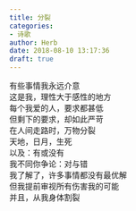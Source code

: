 ```yaml
---  
title: 分裂  
categories:  
- 诗歌  
author: Herb  
date: 2018-08-10 13:17:36  
draft: true
---  
```

有些事情我永远介意  
这是我，理性大于感性的地方  
每个我爱的人，要求都甚低  
但剩下的要求，却如此严苛    
在人间走路时，万物分裂  
天地，日月，生死  
以及：有或没有    
我不同你争论：对与错  
我了解了，许多事情都没有最优解  
但我提前审视所有伤害我的可能  
并且，从我身体割裂